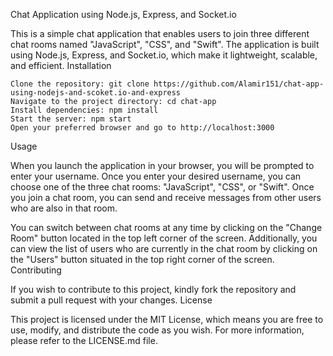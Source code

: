 
Chat Application using Node.js, Express, and Socket.io

This is a simple chat application that enables users to join three different chat rooms named "JavaScript", "CSS", and "Swift". The application is built using Node.js, Express, and Socket.io, which make it lightweight, scalable, and efficient.
Installation

    Clone the repository: git clone https://github.com/Alamir151/chat-app-using-nodejs-and-scoket.io-and-express
    Navigate to the project directory: cd chat-app
    Install dependencies: npm install
    Start the server: npm start
    Open your preferred browser and go to http://localhost:3000

Usage

When you launch the application in your browser, you will be prompted to enter your username. Once you enter your desired username, you can choose one of the three chat rooms: "JavaScript", "CSS", or "Swift". Once you join a chat room, you can send and receive messages from other users who are also in that room.

You can switch between chat rooms at any time by clicking on the "Change Room" button located in the top left corner of the screen. Additionally, you can view the list of users who are currently in the chat room by clicking on the "Users" button situated in the top right corner of the screen.
Contributing

If you wish to contribute to this project, kindly fork the repository and submit a pull request with your changes.
License

This project is licensed under the MIT License, which means you are free to use, modify, and distribute the code as you wish. For more information, please refer to the LICENSE.md file.
